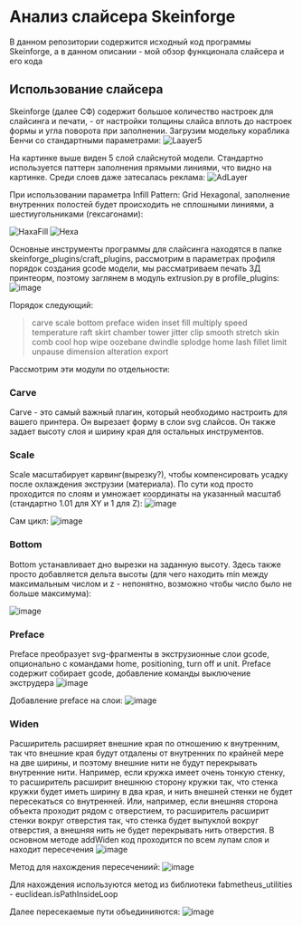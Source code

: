# Анализ слайсера Skeinforge
В данном репозитории содержится исходный код программы Skeinforge, а в данном описании - мой обзор функционала слайсера и его кода
## Использование слайсера 
Skeinforge (далее СФ) содержит большое количество настроек для слайсинга и печати, - от настройки толщины слайса вплоть до настроек формы и угла поворота при заполнении.
Загрузим модельку кораблика Бенчи со стандартными параметрами: 
![Laayer5](https://github.com/Zysperro/SkeinForgeAnalysis/assets/110100353/e4293420-7763-414c-98e2-c89add1d3bf5)

На картинке выше виден 5 слой слайснутой модели. Стандартно используется паттерн заполнения прямыми линиями, что видно на картинке.
Среди слоев даже затесалась реклама:
![AdLayer](https://github.com/Zysperro/SkeinForgeAnalysis/assets/110100353/8840d919-6171-4a91-a19c-258db8349e59)

При использовании параметра Infill Pattern: Grid Hexagonal, заполнение внутренних полостей будет происходить не сплошными линиями, а шестиугольниками (гексагонами):

![HaxaFill](https://github.com/Zysperro/SkeinForgeAnalysis/assets/110100353/7ba821c8-8e02-469e-8071-e6572610faf0)
![Hexa](https://github.com/Zysperro/SkeinForgeAnalysis/assets/110100353/525987ac-0a65-4d2f-96fe-ed7a330ee423)

Основные инструменты программы для слайсинга находятся в папке skeinforge_plugins/craft_plugins, рассмотрим в параметрах профиля порядок создания gcode модели, мы рассматриваем печать 3Д принтеорм, поэтому заглянем в модуль extrusion.py в profile_plugins:
![image](https://github.com/Zysperro/SkeinForgeAnalysis/assets/110100353/13e01bad-1bfc-4612-80b9-ad2dd68f77e0)

Порядок следующий:
> carve scale bottom preface widen inset fill multiply speed temperature raft skirt chamber tower jitter clip smooth stretch skin comb cool hop wipe oozebane dwindle splodge home lash fillet limit unpause dimension alteration export

Рассмотрим эти модули по отдельности:

### Carve
Carve - это самый важный плагин, который необходимо настроить для вашего принтера. Он вырезает форму в слои svg слайсов. Он также задает высоту слоя и ширину края для остальных инструментов.

### Scale
Scale масштабирует карвинг(вырезку?), чтобы компенсировать усадку после охлаждения экструзии (материала).
По сути код просто проходится по слоям и умножает координаты на указанный масштаб (стандартно 1.01 для XY и 1 для Z):
![image](https://github.com/Zysperro/SkeinForgeAnalysis/assets/110100353/d7a3fbb3-9001-46b8-b0f1-bc7c09695b41)

Сам цикл:
![image](https://github.com/Zysperro/SkeinForgeAnalysis/assets/110100353/f04b7134-0698-4075-bb55-3a4a0abdd56e)

### Bottom
Bottom устанавливает дно вырезки на заданную высоту.
Здесь также просто добавляется дельта высоты (для чего находить min между максимальным числом и z - непонятно, возможно чтобы число было не больше максимума):

![image](https://github.com/Zysperro/SkeinForgeAnalysis/assets/110100353/8d990af6-30e3-4477-8a1e-e26952469053)

### Preface
Preface преобразует svg-фрагменты в экструзионные слои gcode, опционально с командами home, positioning, turn off и unit.
Preface содержит собирает gcode, добавление команды выключение экструдера
![image](https://github.com/Zysperro/SkeinForgeAnalysis/assets/110100353/464f8882-2e4c-48bb-a1ea-8b5650f22235)

Добавление preface на слои:
![image](https://github.com/Zysperro/SkeinForgeAnalysis/assets/110100353/f2c58054-bd42-4acb-a597-6548dc3b5e83)

### Widen
Расширитель расширяет внешние края по отношению к внутренним, так что внешние края будут отдалены от внутренних по крайней мере на две ширины, и поэтому внешние нити не будут перекрывать внутренние нити.
Например, если кружка имеет очень тонкую стенку, то расширитель расширит внешнюю сторону кружки так, что стенка кружки будет иметь ширину в два края, и нить внешней стенки не будет пересекаться со внутренней.
Или, например, если внешняя сторона объекта проходит рядом с отверстием, то расширитель расширит стенки вокруг отверстия так, что стенка будет выпуклой вокруг отверстия, а внешняя нить не будет перекрывать нить отверстия.
В основном методе addWiden код проходится по всем лупам слоя и находит пересечения 
![image](https://github.com/Zysperro/SkeinForgeAnalysis/assets/110100353/f09751e4-230d-43aa-a16e-f082d8b20eb4)

Метод для нахождения пересечениий:
![image](https://github.com/Zysperro/SkeinForgeAnalysis/assets/110100353/0da92455-39ab-4809-979f-9d61087cb00a)

Для нахождения используются метод из библиотеки fabmetheus_utilities - euclidean.isPathInsideLoop

Далее пересекаемые пути объединияются:
![image](https://github.com/Zysperro/SkeinForgeAnalysis/assets/110100353/dbf9317a-fd73-4e7f-93ec-a36038c66918)

